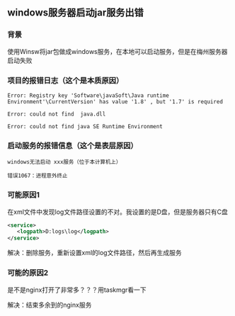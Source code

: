 ## windows服务器启动jar服务出错

### 背景

使用Winsw将jar包做成windows服务，在本地可以启动服务，但是在梅州服务器启动失败

### 项目的报错日志（这个是本质原因）

```text
Error: Registry key 'Software\javaSoft\Java runtime Environment'\CurrentVersion' has value '1.8' , but '1.7' is required

Error: could not find  java.dll

Error: could not find java SE Runtime Environment
```

### 启动服务的报错信息（这个是表层原因）

```text
windows无法启动 xxx服务（位于本计算机上）

错误1067：进程意外终止
```

### 可能原因1

在xml文件中发现log文件路径设置的不对。我设置的是D盘，但是服务器只有C盘

```xml
<service>
   <logpath>D:logs\log</logpath>
</service>
```

解决：删除服务，重新设置xml的log文件路径，然后再生成服务

### 可能的原因2

是不是nginx打开了非常多？？？用taskmgr看一下

解决：结束多余到的nginx服务













